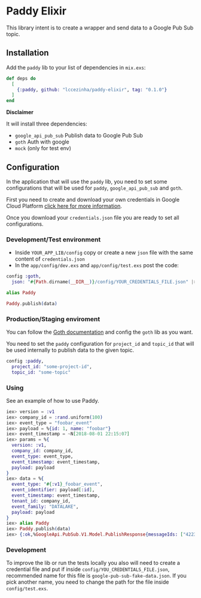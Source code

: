 # Paddy Elixir

This library intent is to create a wrapper and send data to a Google Pub Sub topic.

## Installation

Add the `paddy` lib to your list of dependencies in `mix.exs`:

```elixir
def deps do
  [
    {:paddy, github: "lccezinha/paddy-elixir", tag: "0.1.0"}
  ]
end
```

**Disclaimer**

It will install three dependencies:

 - `google_api_pub_sub` Publish data to Google Pub Sub
 - `goth` Auth with google
 - `mock` (only for test env)

## Configuration

In the application that will use the `paddy` lib, you need to set some configurations that will be used for `paddy`, `google_api_pub_sub` and `goth`.

First you need to create and download your own credentials in Google Cloud Platform [click here for more information](https://cloud.google.com/genomics/docs/how-tos/getting-started).

Once you download your `credentials.json` file you are ready to set all configurations.

### Development/Test environment

- Inside `YOUR_APP_LIB/config` copy or create a new `json` file with the same content of `credentials.json`
- In the `app/config/dev.exs` and `app/config/test.exs` post the code:

```elixir
config :goth,
  json: "#{Path.dirname(__DIR__)}/config/YOUR_CREDENTIALS_FILE.json" |> File.read!()
```

```elixir
alias Paddy

Paddy.publish(data)
```

### Production/Staging enviroment

You can follow the [Goth documentation](https://github.com/peburrows/goth#goth) and config the `goth` lib as you want.

You need to set the `paddy` configuration for `project_id` and `topic_id` that will be used internally to publish data to the given topic.

```elixir
config :paddy,
  project_id: "some-project-id",
  topic_id: "some-topic"
```

### Using

See an example of how to use Paddy.

```elixir
iex> version = :v1
iex> company_id = :rand.uniform(100)
iex> event_type = "foobar_event"
iex> payload = %{id: 1, name: "foobar"}
iex> event_timestamp = ~N[2018-08-01 22:15:07]
iex> params = %{
  version: :v1,
  company_id: company_id,
  event_type: event_type,
  event_timestamp: event_timestamp,
  payload: payload
}
iex> data = %{
  event_type: "#{:v1}_foobar_event",
  event_identifier: payload[:id],
  event_timestamp: event_timestamp,
  tenant_id: company_id,
  event_family: "DATALAKE",
  payload: payload
}
iex> alias Paddy
iex> Paddy.publish(data)
iex> {:ok,%GoogleApi.PubSub.V1.Model.PublishResponse{messageIds: ["422315144637561"]}}
```

### Development

To improve the lib or run the tests locally you also will need to create a credential file and put if inside `config/YOU_CREDENTIALS_FILE.json`, recommended name
for this file is `google-pub-sub-fake-data.json`. If you pick another name, you need to change the path for the file inside `config/test.exs`.
